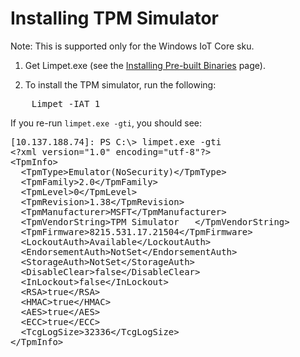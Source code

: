# Installing TPM Simulator

Note: This is supported only for the Windows IoT Core sku.

1. Get Limpet.exe (see the [Installing Pre-built Binaries](../install-pre-built-binaries.md) page).

2. To install the TPM simulator, run the following:
<pre>
    Limpet -IAT 1
</pre>

If you re-run `limpet.exe -gti`, you should see:

<pre>
[10.137.188.74]: PS C:\&gt; limpet.exe -gti
&lt;?xml version="1.0" encoding="utf-8"?&gt;
&lt;TpmInfo&gt;
  &lt;TpmType&gt;Emulator(NoSecurity)&lt;/TpmType&gt;
  &lt;TpmFamily&gt;2.0&lt;/TpmFamily&gt;
  &lt;TpmLevel&gt;0&lt;/TpmLevel&gt;
  &lt;TpmRevision&gt;1.38&lt;/TpmRevision&gt;
  &lt;TpmManufacturer&gt;MSFT&lt;/TpmManufacturer&gt;
  &lt;TpmVendorString&gt;TPM Simulator   &lt;/TpmVendorString&gt;
  &lt;TpmFirmware&gt;8215.531.17.21504&lt;/TpmFirmware&gt;
  &lt;LockoutAuth&gt;Available&lt;/LockoutAuth&gt;
  &lt;EndorsementAuth&gt;NotSet&lt;/EndorsementAuth&gt;
  &lt;StorageAuth&gt;NotSet&lt;/StorageAuth&gt;
  &lt;DisableClear&gt;false&lt;/DisableClear&gt;
  &lt;InLockout&gt;false&lt;/InLockout&gt;
  &lt;RSA&gt;true&lt;/RSA&gt;
  &lt;HMAC&gt;true&lt;/HMAC&gt;
  &lt;AES&gt;true&lt;/AES&gt;
  &lt;ECC&gt;true&lt;/ECC&gt;
  &lt;TcgLogSize&gt;32336&lt;/TcgLogSize&gt;
&lt;/TpmInfo&gt;
</pre>